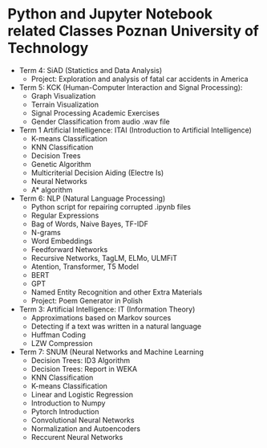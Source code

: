 # Python and Jupyter Notebook related Classes Poznan University of Technology
* Term 4: SiAD (Statictics and Data Analysis)
  *  Project: Exploration and analysis of fatal car accidents in America
* Term 5: KCK (Human-Computer Interaction and Signal Processing):
  * Graph Visualization
  * Terrain Visualization
  * Signal Processing Academic Exercises
  * Gender Classification from audio .wav file
* Term 1 Artificial Intelligence: ITAI (Introduction to Artificial Intelligence)
  * K-means Classification
  * KNN Classification
  * Decision Trees
  * Genetic Algorithm
  * Multicriterial Decision Aiding (Electre Is)
  * Neural Networks
  * A* algorithm
* Term 6: NLP (Natural Language Processing)
  * Python script for repairing corrupted .ipynb files
  * Regular Expressions
  * Bag of Words, Naive Bayes, TF-IDF
  * N-grams
  * Word Embeddings
  * Feedforward Networks
  * Recursive Networks, TagLM, ELMo, ULMFiT
  * Atention, Transformer, T5 Model
  * BERT
  * GPT
  * Named Entity Recognition and other Extra Materials
  * Project: Poem Generator in Polish
* Term 3: Artificial Intelligence: IT (Information Theory)
  * Approximations based on Markov sources
  * Detecting if a text was written in a natural language
  * Huffman Coding
  * LZW Compression
* Term 7: SNUM (Neural Networks and Machine Learning
  * Decision Trees: ID3 Algorithm
  * Decision Trees: Report in WEKA
  * KNN Classification
  * K-means Classification
  * Linear and Logistic Regression
  * Introduction to Numpy
  * Pytorch Introduction
  * Convolutional Neural Networks
  * Normalization and Autoencoders
  * Reccurent Neural Networks
